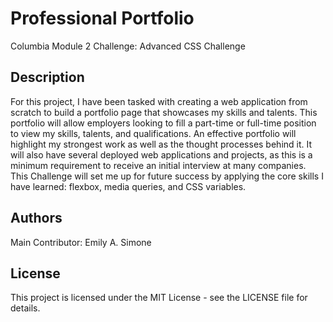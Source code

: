 # Professional Portfolio
Columbia Module 2 Challenge: Advanced CSS Challenge

## Description
For this project, I have been tasked with creating a web application from scratch to build a portfolio page that showcases my skills and talents. This portfolio will allow employers looking to fill a part-time or full-time position to view my skills, talents, and qualifications. An effective portfolio will highlight my strongest work as well as the thought processes behind it. It will also have several deployed web applications and projects, as this is a minimum requirement to receive an initial interview at many companies. This Challenge will set me up for future success by applying the core skills I have learned: flexbox, media queries, and CSS variables.

## Authors
Main Contributor: Emily A. Simone

## License
This project is licensed under the MIT License - see the LICENSE file for details.